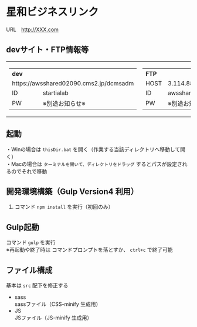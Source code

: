 # 星和ビジネスリンク
URL　http://XXX.com

## devサイト・FTP情報等
<table>
  <tr>
    <td valign="top">
      <table>
        <tr>
          <th colspan="2" align="left">dev</th>
        </tr>
        <tr>
          <td colspan="2">https://awsshared02090.cms2.jp/dcmsadm</td>
        </tr>
        <tr>
          <td>ID</td>
          <td>startialab</td>
        </tr>
        <tr>
          <td>PW</td>
          <td>※別途お知らせ※</td>
        </tr>
      </table>
    </td>
    <td valign="top">
      <table>
        <tr>
          <th colspan="2" align="left">FTP</th>
        </tr>
        <tr>
          <td>HOST</td>
          <td>3.114.88.66</td>
        </tr>
        <tr>
          <td>ID</td>
          <td>awsshared02090user</td>
        </tr>
        <tr>
          <td>PW</td>
          <td>※別途お知らせ※</td>
        </tr>
      </table>
    </td>
  </tr>
</table>

## 起動
・Winの場合は `thisDir.bat` を開く（作業する当該ディレクトリへ移動して開く）<br>
・Macの場合は `ターミナルを開いて、ディレクトリをドラッグ` するとパスが設定されるのでそれで移動
## 開発環境構築（Gulp Version4 利用）
1. コマンド `npm install` を実行（初回のみ）

## Gulp起動
コマンド `gulp` を実行<br>
※再起動や終了時は コマンドプロンプトを落とすか、 `ctrl+c` で終了可能

## ファイル構成
基本は `src` 配下を修正する
- sass<br>
sassファイル（CSS-minify 生成用）
- JS<br>
JSファイル（JS-minify 生成用）
